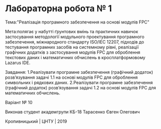 ﻿# Лабораторна робота № 1

Тема:"Реалізація програмного забезпечення на основі модулів FPC"

Мета:полягає у набутті  ґрунтових вмінь та практичних навичок застосування методології модульного проектування програмного забезпечення, міжнародного стандарту ISO/IEC 12207, підходів до тестування програмних засобів на системному рівні, реалізації графічних додатків з застосування модулів FPC для оброблення текстових даних і математичних обчислень в кросплатформовому Lazarus IDE.

Завдання:
1.Реалізувати програмне забезпечення (графічний додаток) розв’язування задачі 1.1 на основі модулів FPC для оброблення символьних і рядкових даних.
2.Реалізувати програмне забезпечення (графічний додаток) розв’язування задачі 1.2 на основі модулів FPC для математичних обчислень.


Варіант № 10

Виконав студент академгрупи КБ-18 
Тарасенко Євген Олегович

Кропивницький | ЦНТУ | 2019

